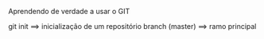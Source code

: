Aprendendo de verdade a usar o GIT

git init ==> inicialização de um repositório 
branch (master) ==> ramo principal